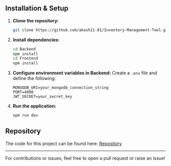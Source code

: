 ## Installation & Setup
1. **Clone the repository:**
   ```bash
   git clone https://github.com/akash11-01/Inventory-Management-Tool.git
   ```
2. **Install dependencies:**
   ```bash
   cd Backend
   npm install
   cd Frontend
   npm install
   ```
3. **Configure environment variables in Backend:**
   Create a `.env` file and define the following:
   ```env
   MONGODB_URI=your_mongodb_connection_string
   PORT=4000
   JWT_SECRET=your_secret_key
   ```
4. **Run the application:**
   ```bash
   npm run dev
   ```

## Repository
The code for this project can be found here:
[Repository](https://github.com/akash11-01/Inventory-Management-Tool)

---

For contributions or issues, feel free to open a pull request or raise an issue!

